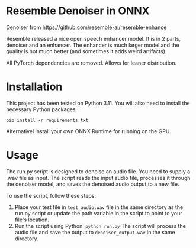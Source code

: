 Resemble Denoiser in ONNX
=======================

Denoiser from
https://github.com/resemble-ai/resemble-enhance

Resemble released a nice open speech enhancer model. It is in 2 parts, denoiser and an enhancer. The enhancer is much larger model and the quality is not much better (and sometimes it adds weird artifacts).

All PyTorch dependencies are removed. Allows for leaner distribution.


Installation
===
This project has been tested on Python 3.11. You will also need to install the necessary Python packages.

```pip install -r requirements.txt```

Alternativel install your own ONNX Runtime for running on the GPU.

Usage
===
The run.py script is designed to denoise an audio file. You need to supply a .wav file as input. The script reads the input audio file, processes it through the denoiser model, and saves the denoised audio output to a new file.

To use the script, follow these steps:

1. Place your test file in `test_audio.wav` file in the same directory as the run.py script or update the path variable in the script to point to your file's location.
3. Run the script using Python:
```python run.py```
The script will process the audio file and save the output to `denoiser_output.wav` in the same directory.

